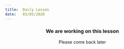 ```yaml
---
title:  Daily Lesson
date:   03/05/2020
---
```


### <center>We are working on this lesson</center>
<center>Please come back later</center>